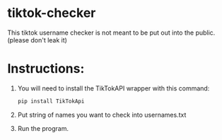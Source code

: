 # tiktok-checker
This tiktok username checker is not meant to be put out into the public. (please don't leak it)

# Instructions:

1. You will need to install the TikTokAPI wrapper with this command:

   ```bash
   pip install TikTokApi
   ```

2. Put string of names you want to check into usernames.txt

3. Run the program.
